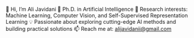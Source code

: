 👋 Hi, I’m Ali Javidani
🔬 Ph.D. in Artificial Intelligence
🤖 Research interests: Machine Learning, Computer Vision, and Self-Supervised Representation Learning
💡 Passionate about exploring cutting-edge AI methods and building practical solutions
📫 Reach me at: alijavidanii@gmail.com

<!---
alijavidani/alijavidani is a ✨ special ✨ repository because its `README.md` (this file) appears on your GitHub profile.
You can click the Preview link to take a look at your changes.
--->

